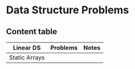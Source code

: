 # Data Structure Problems
## Content table



Linear DS  | Problems | Notes
-------------| -------------   |-------------  
Static Arrays| 
